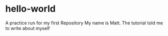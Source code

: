 # hello-world
A practice run for my first Repository
My name is Matt. The tutorial told me to write about myself
